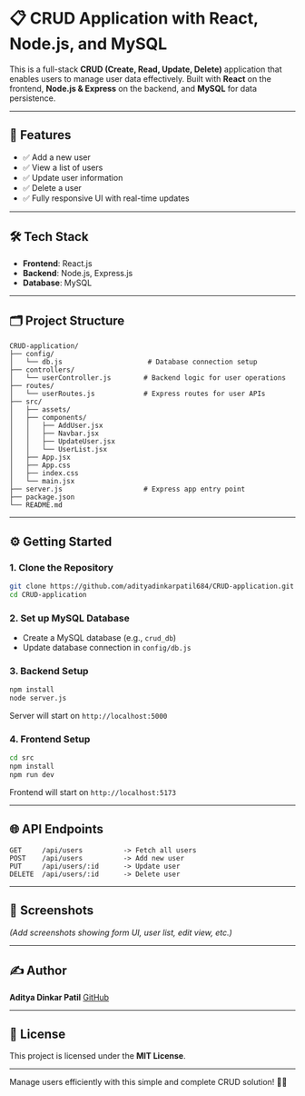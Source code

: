 # 📋 CRUD Application with React, Node.js, and MySQL

This is a full-stack **CRUD (Create, Read, Update, Delete)** application that enables users to manage user data effectively. Built with **React** on the frontend, **Node.js & Express** on the backend, and **MySQL** for data persistence.

---

## 🚀 Features

* ✅ Add a new user
* ✅ View a list of users
* ✅ Update user information
* ✅ Delete a user
* ✅ Fully responsive UI with real-time updates

---

## 🛠️ Tech Stack

* **Frontend**: React.js
* **Backend**: Node.js, Express.js
* **Database**: MySQL

---

## 🗂️ Project Structure

```
CRUD-application/
├── config/
│   └── db.js                     # Database connection setup
├── controllers/
│   └── userController.js        # Backend logic for user operations
├── routes/
│   └── userRoutes.js            # Express routes for user APIs
├── src/
│   ├── assets/
│   ├── components/
│   │   ├── AddUser.jsx
│   │   ├── Navbar.jsx
│   │   ├── UpdateUser.jsx
│   │   └── UserList.jsx
│   ├── App.jsx
│   ├── App.css
│   ├── index.css
│   └── main.jsx
├── server.js                    # Express app entry point
├── package.json
└── README.md
```

---

## ⚙️ Getting Started

### 1. Clone the Repository

```bash
git clone https://github.com/adityadinkarpatil684/CRUD-application.git
cd CRUD-application
```

### 2. Set up MySQL Database

* Create a MySQL database (e.g., `crud_db`)
* Update database connection in `config/db.js`

### 3. Backend Setup

```bash
npm install
node server.js
```

Server will start on `http://localhost:5000`

### 4. Frontend Setup

```bash
cd src
npm install
npm run dev
```

Frontend will start on `http://localhost:5173`

---

## 🌐 API Endpoints

```
GET     /api/users          -> Fetch all users
POST    /api/users          -> Add new user
PUT     /api/users/:id      -> Update user
DELETE  /api/users/:id      -> Delete user
```

---

## 📸 Screenshots

*(Add screenshots showing form UI, user list, edit view, etc.)*

---

## ✍️ Author

**Aditya Dinkar Patil**
[GitHub](https://github.com/adityadinkarpatil684)

---

## 📃 License

This project is licensed under the **MIT License**.

---

Manage users efficiently with this simple and complete CRUD solution! 🧑‍💻

